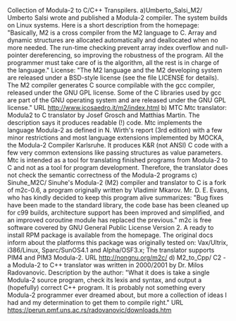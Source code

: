Collection of Modula-2 to C/C++ Transpilers.
a)Umberto_Salsi_M2/
 Umberto Salsi wrote and published a Modula-2 compiler. The system builds on Linux systems. Here is a short description from the homepage: "Basically, M2 is a cross compiler from the M2 language to C. Array and dynamic structures are allocated automatically and deallocated when no more needed. The run-time checking prevent array index overflow and null-pointer dereferencing, so improving the robustness of the program. All the programmer must take care of is the algorithm, all the rest is in charge of the language." License: "The M2 language and the M2 developing system are released under a BSD-style license (see the file LICENSE for details). The M2 compiler generates C source compilable with the gcc compiler, released under the GNU GPL license. Some of the C libraries used by gcc are part of the GNU operating system and are released under the GNU GPL license."
URL http://www.icosaedro.it/m2/index.html
b) MTC
Mtc translator: Modula2 to C translator by Josef Grosch and Matthias Martin. The description says it produces readable (!) code. Mtc implements the language Modula-2 as defined in N. Wirth's report (3rd edition) with a few minor restrictions and most language extensions implemented by MOCKA, the Modula-2 Compiler Karlsruhe. It produces K&R (not ANSI) C code with a few very common extensions like passing structures as value parameters. Mtc is intended as a tool for translating finished programs from Modula-2 to C and not as a tool for program development. Therefore, the translator does not check the semantic correctness of the Modula-2 programs
c) Sinuhe_M2C/
Sinuhe's Modula-2 (M2) compiler and translator to C is a fork of m2c-0.6, a program originally written by Vladimir Mkarov. Mr. D. E. Evans, who has kindly decided to keep this program alive summarizes: "Bug fixes have been made to the standard library, the code base has been cleaned up for c99 builds, architecture support has been improved and simplified, and an improved coroutine module has replaced the previous." m2c is free software covered by GNU General Public License Version 2. A ready to install RPM package is available from the homepage. The original docs inform about the platforms this package was originally tested on: Vax/Ultrix, i386/Linux, Sparc/SunOS4.1 and Alpha/OSF3.x; The translator supports PIM4 and PIM3 Modula-2.
URL http://nongnu.org/m2c/
d) M2_to_Cpp/
C2 - a Modula-2 to C++ translator was written in 2000/2001 by Dr. Milos Radovanovic. Description by the author: "What it does is take a single Modula-2 source program, check its lexis and syntax, and output a (hopefully) correct C++ program. It is probably not something every Modula-2 programmer ever dreamed about, but more a collection of ideas I had and my determination to get them to compile right."
URL https://perun.pmf.uns.ac.rs/radovanovic/downloads.htm

